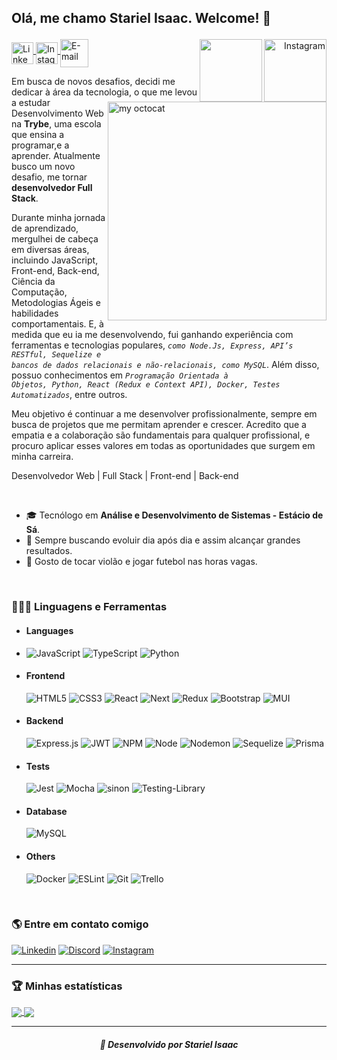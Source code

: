 ## <p align="left"> Olá, me chamo <strong>Stariel Isaac</strong>. Welcome! 💜</p>

<div style="display: inline">
<spam align="left">  
  <a target="_blank" href="https://www.linkedin.com/in/stariel-isaac/">
    <img align="middle" alt="LinkedIN" width="35px" src="https://user-images.githubusercontent.com/94204429/236000262-6b7d50f6-1580-4cd5-97d5-d10fd3adb004.png"/>
  </a>  
  <a target="_blank" href="https://www.instagram.com/starielisaac">
      <img align="middle" alt="Instagram" width="35px" src="https://user-images.githubusercontent.com/94204429/236000246-af4c175d-07d4-4a10-9741-81e0394e3e53.png"/>
    </a>
  <a target="_blank" href="mailto:starielfernandes@gmail.com">
    <img align="middle" alt="E-mail" width="45px" src="https://user-images.githubusercontent.com/94204429/236000268-7a5a12ee-4a15-4de7-929d-b1fc6fdce6f2.png"/>
  </a>
</spam> 
  
<spam align="right"> 
    <img align="right" src="https://visitor-badge.laobi.icu/badge?page_id=StarielIsaac" alt="Instagram" width="100"/> 
    <a target="_blank" href="https://github.com/StarielIsaac" ><img align="right" src="https://img.shields.io/github/followers/StarielIsaac?label=Follow&style=social" alt="" width="100"/></a>
</spam>
  
</div>

<img align="right" alt="my octocat" width="350px" src="https://user-images.githubusercontent.com/94204429/143463195-d67b5b34-c76a-439f-9616-04f8d9850779.png" />

<br>

Em busca de novos desafios, decidi me dedicar à área da tecnologia, o que me levou a estudar Desenvolvimento Web na **Trybe**, uma escola que ensina a programar,e a aprender. Atualmente busco um novo desafio, me tornar **desenvolvedor Full Stack**.

Durante minha jornada de aprendizado, mergulhei de cabeça em diversas áreas, incluindo JavaScript, Front-end, Back-end, Ciência da Computação, Metodologias Ágeis e habilidades comportamentais. E, à medida que eu ia me desenvolvendo, fui ganhando experiência com ferramentas e tecnologias populares, <code>_como Node.Js, Express, API’s RESTful, Sequelize e bancos de dados relacionais e não-relacionais, como MySQL_</code>. Além disso, possuo conhecimentos em <code>_Programação Orientada à Objetos, Python, React (Redux e Context API), Docker, Testes Automatizados_</code>, entre outros.

Meu objetivo é continuar a me desenvolver profissionalmente, sempre em busca de projetos que me permitam aprender e crescer. Acredito que a empatia e a colaboração são fundamentais para qualquer profissional, e procuro aplicar esses valores em todas as oportunidades que surgem em minha carreira.

Desenvolvedor Web | Full Stack | Front-end | Back-end

<!-- Experiência com:

<code>**_HTML, CSS, React, Redux, Context API, NodeJS, JavaScript, Jest, Docker, Git/GitHub, Scrum/Kanban_**; </code> -->

<br>

* 🎓 Tecnólogo em **Análise e Desenvolvimento de Sistemas - Estácio de Sá**.
* 📌 Sempre buscando evoluir dia após dia e assim alcançar grandes resultados.
* 👾 Gosto de tocar violão e jogar futebol nas horas vagas. 

<br>

### 👩🏻‍💻 Linguagens e Ferramentas

 - #### Languages
 - 
    ![JavaScript](https://img.shields.io/badge/javascript-%23323330.svg?style=for-the-badge&logo=javascript&logoColor=%23F7DF1E)
    ![TypeScript](https://img.shields.io/badge/typescript-%23007ACC.svg?style=for-the-badge&logo=typescript&logoColor=white)
    ![Python](https://img.shields.io/badge/python-3670A0?style=for-the-badge&logo=python&logoColor=ffdd54)

  - #### Frontend
    ![HTML5](https://img.shields.io/badge/html5-%23E34F26.svg?style=for-the-badge&logo=html5&logoColor=white)
    ![CSS3](https://img.shields.io/badge/css3-%231572B6.svg?style=for-the-badge&logo=css3&logoColor=white)
    ![React](https://img.shields.io/badge/React-20232A?style=for-the-badge&logo=react&logoColor=61DAFB)
    ![Next](https://img.shields.io/badge/next.js-000000?style=for-the-badge&logo=nextdotjs&logoColor=white)
    ![Redux](https://img.shields.io/badge/redux-%23593d88.svg?style=for-the-badge&logo=redux&logoColor=white)
    ![Bootstrap](https://img.shields.io/badge/bootstrap-%238511FA.svg?style=for-the-badge&logo=bootstrap&logoColor=white)
    ![MUI](https://img.shields.io/badge/MUI-%230081CB.svg?style=for-the-badge&logo=mui&logoColor=white)

   
 - #### Backend
    ![Express.js](https://img.shields.io/badge/express.js-%23404d59.svg?style=for-the-badge&logo=express&logoColor=%2361DAFB)
    ![JWT](https://img.shields.io/badge/JWT-black?style=for-the-badge&logo=JSON%20web%20tokens)
    ![NPM](https://img.shields.io/badge/NPM-%23CB3837.svg?style=for-the-badge&logo=npm&logoColor=white)
    ![Node](https://img.shields.io/badge/Node.js-339933?style=for-the-badge&logo=nodedotjs&logoColor=white)
    ![Nodemon](https://img.shields.io/badge/NODEMON-%23323330.svg?style=for-the-badge&logo=nodemon&logoColor=%BBDEAD)
    ![Sequelize](https://img.shields.io/badge/Sequelize-52B0E7?style=for-the-badge&logo=Sequelize&logoColor=white)
    ![Prisma](https://img.shields.io/badge/Prisma-3982CE?style=for-the-badge&logo=Prisma&logoColor=white)

 - #### Tests
    ![Jest](https://img.shields.io/badge/-jest-%23C21325?style=for-the-badge&logo=jest&logoColor=white)
    ![Mocha](https://img.shields.io/badge/-mocha-%238D6748?style=for-the-badge&logo=mocha&logoColor=white)
    ![sinon](https://img.shields.io/badge/-sinon-%238D6748?style=for-the-badge&logo=sinon&logoColor=white)
    ![Testing-Library](https://img.shields.io/badge/-TestingLibrary-%23E33332?style=for-the-badge&logo=testing-library&logoColor=white)
    

 - #### Database
    ![MySQL](https://img.shields.io/badge/mysql-%2300f.svg?style=for-the-badge&logo=mysql&logoColor=white)
    
 - #### Others
    ![Docker](https://img.shields.io/badge/docker-%230db7ed.svg?style=for-the-badge&logo=docker&logoColor=white)
    ![ESLint](https://img.shields.io/badge/ESLint-4B3263?style=for-the-badge&logo=eslint&logoColor=white)
    ![Git](https://img.shields.io/badge/git-%23F05033.svg?style=for-the-badge&logo=git&logoColor=white)
    ![Trello](https://img.shields.io/badge/Trello-%23026AA7.svg?style=for-the-badge&logo=Trello&logoColor=white)
    
<br>

### 🌎 Entre em contato comigo

  [![Linkedin](https://img.shields.io/badge/LinkedIn-0077B5?style=for-the-badge&logo=linkedin&logoColor=black)](https://www.linkedin.com/in/stariel-isaac/)
 [![Discord](https://img.shields.io/badge/Discord-E4405F?style=for-the-badge&logo=Discord&logoColor=black)](https://discord.com/channels/Stariel#2734)
 [![Instagram](https://img.shields.io/badge/Instagram-D14836?style=for-the-badge&logo=gmail&logoColor=black)](https://www.instagram.com/stariel_isaac/)
 
---

### 🏆 Minhas estatísticas
  
<a href="https://github.com/StarielIsaac">
    <img align="center" src="https://github-readme-stats.anuraghazra1.vercel.app/api/top-langs/?username=StarielIsaac&layout=compact&theme=gotham" />
</a>

 <a href="https://github.com/StarielIsaac">
    <img align="center" src="https://github-readme-stats.anuraghazra1.vercel.app/api?username=StarielIsaac&theme=gotham&show_icons=true" />
 </a>

---
<h5><p align="center">
  📌 Desenvolvido por <em><strong>Stariel Isaac</em></strong>
</p></h5>
